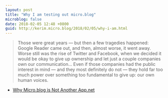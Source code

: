 ```yaml
---
layout: post
title: "Why I am testing out micro.blog"
microblog: false
date: 2018-02-05 12:48 +0800
guid: http://kerim.micro.blog/2018/02/05/why-i-am.html
---
```

>Those were great years — but then a few tragedies happened: Google Reader came out, and then, almost worse, it went away. Worse still was the rise of Twitter and Facebook, when we decided it would be okay to give up ownership and let just a couple companies own our communication... Even if those companies had the public interest in mind — and they most definitely do not — they hold far too much power over something too fundamental to give up: our own human voices.

- [Why Micro.blog is Not Another App.net](http://inessential.com/2018/02/01/why_micro_blog_is_not_another_app_net)
